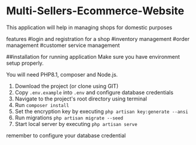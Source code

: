 # Multi-Sellers-Ecommerce-Website



This application will help in managing shops for domestic purposes 

features
#login and registration for a shop
#inventory management 
#order management
#customer service management


##installation for running application 
Make sure you have environment setup properly.

You will need PHP8.1, composer and Node.js.

1. Download the project (or clone using GIT)
2. Copy `.env.example` into `.env` and configure database credentials
3. Navigate to the project's root directory using terminal
4. Run `composer install`
5. Set the encryption key by executing `php artisan key:generate --ansi`
6. Run migrations `php artisan migrate --seed`
7. Start local server by executing `php artisan serve`


remember to configure your database credential
